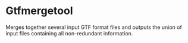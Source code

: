 # Gtfmergetool
Merges together several input GTF format files and outputs the union of input files containing all non-redundant information.


